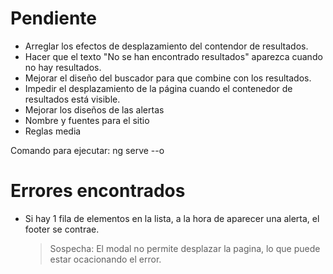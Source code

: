 # Pendiente

- Arreglar los efectos de desplazamiento del contendor de resultados.
- Hacer que el texto "No se han encontrado resultados" aparezca cuando no hay resultados.
- Mejorar el diseño del buscador para que combine con los resultados.
- Impedir el desplazamiento de la página cuando el contenedor de resultados está visible.
- Mejorar los diseños de las alertas
- Nombre y fuentes para el sitio
- Reglas media

Comando para ejecutar: ng serve --o

# Errores encontrados

- Si hay 1 fila de elementos en la lista, a la hora de aparecer una alerta, el footer se contrae.
    > Sospecha: El modal no permite desplazar la pagina, lo que puede estar ocacionando el error.